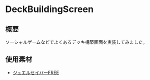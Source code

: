 # DeckBuildingScreen

## 概要
ソーシャルゲームなどでよくあるデッキ構築画面を実装してみました。

## 使用素材
- [ジュエルセイバーFREE](http://www.jewel-s.jp/)

